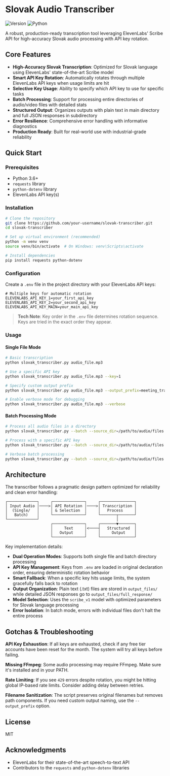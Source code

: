 # Slovak Audio Transcriber

![Version](https://img.shields.io/badge/version-1.0.0-blue.svg)
![Python](https://img.shields.io/badge/python-3.6+-brightgreen.svg)

A robust, production-ready transcription tool leveraging ElevenLabs' Scribe API for high-accuracy Slovak audio processing with API key rotation.

## Core Features

- **High-Accuracy Slovak Transcription**: Optimized for Slovak language using ElevenLabs' state-of-the-art Scribe model
- **Smart API Key Rotation**: Automatically rotates through multiple ElevenLabs API keys when usage limits are hit
- **Selective Key Usage**: Ability to specify which API key to use for specific tasks
- **Batch Processing**: Support for processing entire directories of audio/video files with detailed stats
- **Structured Output**: Organizes outputs with plain text in main directory and full JSON responses in subdirectory 
- **Error Resilience**: Comprehensive error handling with informative diagnostics
- **Production Ready**: Built for real-world use with industrial-grade reliability

## Quick Start

### Prerequisites

- Python 3.6+
- `requests` library
- `python-dotenv` library
- ElevenLabs API key(s)

### Installation

```bash
# Clone the repository
git clone https://github.com/your-username/slovak-transcriber.git
cd slovak-transcriber

# Set up virtual environment (recommended)
python -m venv venv
source venv/bin/activate  # On Windows: venv\Scripts\activate

# Install dependencies
pip install requests python-dotenv
```

### Configuration

Create a `.env` file in the project directory with your ElevenLabs API keys:

```
# Multiple keys for automatic rotation
ELEVENLABS_API_KEY_1=your_first_api_key
ELEVENLABS_API_KEY_2=your_second_api_key
ELEVENLABS_API_KEY_MAIN=your_main_api_key
```

> **Tech Note**: Key order in the `.env` file determines rotation sequence. Keys are tried in the exact order they appear.

### Usage

#### Single File Mode

```bash
# Basic transcription
python slovak_transcriber.py audio_file.mp3

# Use a specific API key
python slovak_transcriber.py audio_file.mp3 --key=1

# Specify custom output prefix
python slovak_transcriber.py audio_file.mp3 --output_prefix=meeting_transcript

# Enable verbose mode for debugging
python slovak_transcriber.py audio_file.mp3 --verbose
```

#### Batch Processing Mode

```bash
# Process all audio files in a directory
python slovak_transcriber.py --batch --source_dir=/path/to/audio/files

# Process with a specific API key
python slovak_transcriber.py --batch --source_dir=/path/to/audio/files --key=main

# Verbose batch processing
python slovak_transcriber.py --batch --source_dir=/path/to/audio/files --verbose
```

## Architecture

The transcriber follows a pragmatic design pattern optimized for reliability and clean error handling:

```
┌─────────────┐     ┌──────────────┐     ┌───────────────┐
│ Input Audio │────>│ API Rotation │────>│ Transcription │
│  (Single/   │     │ & Selection  │     │   Process     │
│   Batch)    │     └──────────────┘     └───────┬───────┘
└─────────────┘                                  │
                    ┌──────────────┐     ┌───────▼───────┐
                    │     Text     │<────┤   Structured  │
                    │   Output     │     │     Output    │
                    └──────────────┘     └───────────────┘
```

Key implementation details:

- **Dual Operation Modes**: Supports both single file and batch directory processing
- **API Key Management**: Keys from `.env` are loaded in original declaration order, ensuring deterministic rotation behavior
- **Smart Fallback**: When a specific key hits usage limits, the system gracefully falls back to rotation
- **Output Organization**: Plain text (.txt) files are stored in `output_files/` while detailed JSON responses go to `output_files/full_response/`
- **Model Selection**: Uses the `scribe_v1` model with optimized parameters for Slovak language processing
- **Error Isolation**: In batch mode, errors with individual files don't halt the entire process

## Gotchas & Troubleshooting

**API Key Exhaustion**: If all keys are exhausted, check if any free tier accounts have been reset for the month. The system will try all keys before failing.

**Missing FFmpeg**: Some audio processing may require FFmpeg. Make sure it's installed and in your PATH.

**Rate Limiting**: If you see `429` errors despite rotation, you might be hitting global IP-based rate limits. Consider adding delay between retries.

**Filename Sanitization**: The script preserves original filenames but removes path components. If you need custom output naming, use the `--output_prefix` option.

## License

MIT

## Acknowledgments

- ElevenLabs for their state-of-the-art speech-to-text API
- Contributors to the `requests` and `python-dotenv` libraries